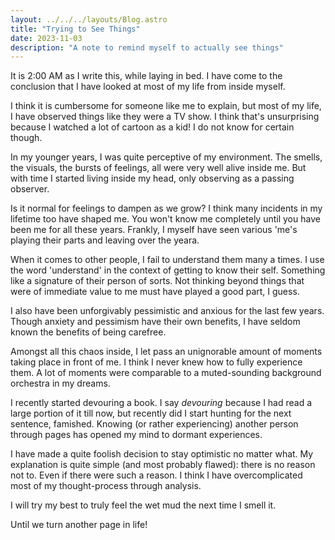 ```yaml
---
layout: ../../../layouts/Blog.astro
title: "Trying to See Things"
date: 2023-11-03
description: "A note to remind myself to actually see things"
---
```


It is 2:00 AM as I write this, while laying in bed. I have come to the conclusion that I have looked at most of my life from inside myself.

I think it is cumbersome for someone like me to explain, but most of my life, I have observed things like they were a TV show. I think that's unsurprising because I watched a lot of cartoon as a kid! I do not know for certain though.

In my younger years, I was quite perceptive of my environment. The smells, the visuals, the bursts of feelings, all were very well alive inside me. But with time I started living inside my head, only observing as a passing observer.

Is it normal for feelings to dampen as we grow? I think many incidents in my lifetime too have shaped me. You won't know me completely until you have been me for all these years. Frankly, I myself have seen various 'me's playing their parts and leaving over the yeara.

When it comes to other people, I fail to understand them many a times. I use the word 'understand' in the context of getting to know their self. Something like a signature of their person of sorts. Not thinking beyond things that were of immediate value to me must have played a good part, I guess.

I also have been unforgivably pessimistic and anxious for the last few years. Though anxiety and pessimism have their own benefits, I have seldom known the benefits of being carefree.

Amongst all this chaos inside, I let pass an unignorable amount of moments taking place in front of me. I think I never knew how to fully experience them. A lot of moments were comparable to a muted-sounding background orchestra in my dreams.

I recently started devouring a book. I say *devouring* because I had read a large portion of it till now, but recently did I start hunting for the next sentence, famished. Knowing (or rather experiencing) another person through pages has opened my mind to dormant experiences.

I have made a quite foolish decision to stay optimistic no matter what. My explanation is quite simple (and most probably flawed): there is no reason not to. Even if there were such a reason. I think I have overcomplicated most of my thought-process through analysis.

I will try my best to truly feel the wet mud the next time I smell it.

Until we turn another page in life!
